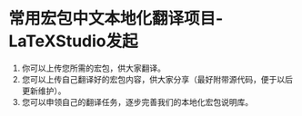 # 常用宏包中文本地化翻译项目-LaTeXStudio发起

1. 你可以上传您所需的宏包，供大家翻译。 
2. 您可以上传自己翻译好的宏包内容，供大家分享（最好附带源代码，便于以后更新维护）。
3. 您可以申领自己的翻译任务，逐步完善我们的本地化宏包说明库。